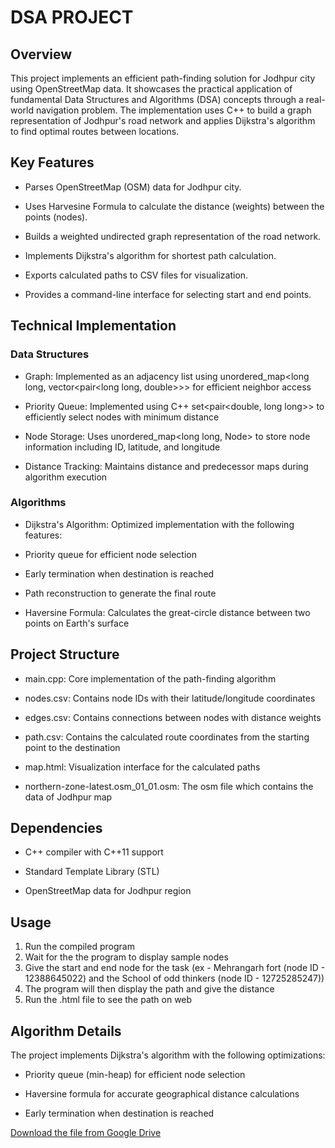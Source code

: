 # DSA PROJECT

## Overview
This project implements an efficient path-finding solution for Jodhpur city using OpenStreetMap data. It showcases the practical application of fundamental Data Structures and Algorithms (DSA) concepts through a real-world navigation problem. The implementation uses C++ to build a graph representation of Jodhpur's road network and applies Dijkstra's algorithm to find optimal routes between locations.

## Key Features 

- Parses OpenStreetMap (OSM) data for Jodhpur city.

- Uses Harvesine Formula to calculate the distance (weights) between the points (nodes).

- Builds a weighted undirected graph representation of the road network.

- Implements Dijkstra's algorithm for shortest path calculation.

- Exports calculated paths to CSV files for visualization.

- Provides a command-line interface for selecting start and end points.

## Technical Implementation
### Data Structures
- Graph: Implemented as an adjacency list using unordered_map<long long, vector<pair<long long, double>>> for efficient neighbor access

- Priority Queue: Implemented using C++ set<pair<double, long long>> to efficiently select nodes with minimum distance

- Node Storage: Uses unordered_map<long long, Node> to store node information including ID, latitude, and longitude

- Distance Tracking: Maintains distance and predecessor maps during algorithm execution

### Algorithms
- Dijkstra's Algorithm: Optimized implementation with the following features:

- Priority queue for efficient node selection

- Early termination when destination is reached

- Path reconstruction to generate the final route

- Haversine Formula: Calculates the great-circle distance between two points on Earth's surface

## Project Structure

- main.cpp: Core implementation of the path-finding algorithm

- nodes.csv: Contains node IDs with their latitude/longitude coordinates

- edges.csv: Contains connections between nodes with distance weights

- path.csv: Contains the calculated route coordinates from the starting point to the destination

- map.html: Visualization interface for the calculated paths

- northern-zone-latest.osm_01_01.osm: The osm file which contains the data of Jodhpur map

## Dependencies
- C++ compiler with C++11 support

- Standard Template Library (STL)

- OpenStreetMap data for Jodhpur region

## Usage 
1. Run the compiled program
2.  Wait for the the program to display sample nodes
3.  Give the start and end node for the task (ex - Mehrangarh fort (node ID - 12388645022)  and the School of odd thinkers (node ID - 12725285247))
4.  The program will then display the path and give the distance
5.  Run the .html file to see the path on web

## Algorithm Details

 The project implements Dijkstra's algorithm with the following optimizations:

- Priority queue (min-heap) for efficient node selection

- Haversine formula for accurate geographical distance calculations

- Early termination when destination is reached


[Download the file from Google Drive](https://drive.google.com/file/d/1VYIUOehGnX_jFng920PKt46XlDMOeZrB/view?usp=drive_link)
